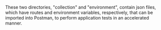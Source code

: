 These two directories, "collection" and "environment", contain json files, 
which have routes and environment variables, respectively, that can be imported into Postman, 
to perform application tests in an accelerated manner.